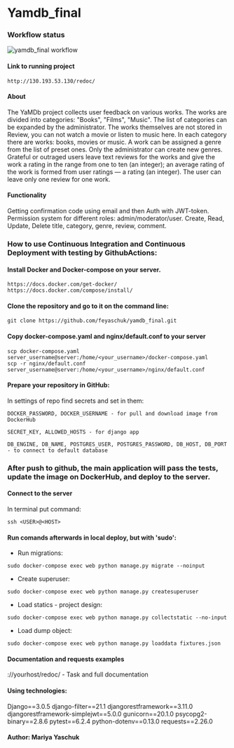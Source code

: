 # Yamdb_final
### Workflow status
![yamdb_final workflow](https://github.com/feyaschuk/yamdb_final/actions/workflows/yamdb_workflow.yaml/badge.svg)

#### Link to running project 
```
http://130.193.53.130/redoc/
```

#### About
The YaMDb project collects user feedback on various works. The works are divided into categories: "Books", "Films", "Music". The list of categories can be expanded by the administrator.
The works themselves are not stored in Review, you can not watch a movie or listen to music here.
In each category there are works: books, movies or music.
A work can be assigned a genre from the list of preset ones. Only the administrator can create new genres.
Grateful or outraged users leave text reviews for the works and give the work a rating in the range from one to ten (an integer); an average rating of the work is formed from user ratings — a rating (an integer). The user can leave only one review for one work.

#### Functionality
Getting confirmation code using email and then Auth with JWT-token.
Permission system for different roles: admin/moderator/user.
Create, Read, Update, Delete title, category, genre, review, comment.

### How to use Continuous Integration and Continuous Deployment with testing by GithubActions:

#### Install Docker and Docker-compose on your server.
```
https://docs.docker.com/get-docker/
https://docs.docker.com/compose/install/
```
#### Clone the repository and go to it on the command line:
```
git clone https://github.com/feyaschuk/yamdb_final.git
```

#### Copy docker-compose.yaml and nginx/default.conf to your server
```
scp docker-compose.yaml server_username@server:/home/<your_username>/docker-compose.yaml
scp -r nginx/default.conf server_username@server:/home/<your_username>/nginx/default.conf
```
#### Prepare your repository in GitHub:
In settings of repo find secrets and set in them:
```
DOCKER_PASSWORD, DOCKER_USERNAME - for pull and download image from DockerHub
```
```
SECRET_KEY, ALLOWED_HOSTS - for django app
```
```
DB_ENGINE, DB_NAME, POSTGRES_USER, POSTGRES_PASSWORD, DB_HOST, DB_PORT - to connect to default database
```

### After push to github, the main application will pass the tests, update the image on DockerHub, and deploy to the server.

#### Connect to the server
In terminal put command:
```
ssh <USER>@<HOST>
```
#### Run comands afterwards in local deploy, but with 'sudo':

* Run migrations:
```
sudo docker-compose exec web python manage.py migrate --noinput
```
* Create superuser:
```
sudo docker-compose exec web python manage.py createsuperuser
```
* Load statics - project design:
```
sudo docker-compose exec web python manage.py collectstatic --no-input
```
* Load dump object:
```
sudo docker-compose exec web python manage.py loaddata fixtures.json
```

#### Documentation and requests examples
://yourhost/redoc/ - Task and full documentation

#### Using technologies:

Django==3.0.5
django-filter==21.1
djangorestframework==3.11.0
djangorestframework-simplejwt==5.0.0
gunicorn==20.1.0
psycopg2-binary==2.8.6
pytest==6.2.4
python-dotenv==0.13.0
requests==2.26.0

#### Author: Mariya Yaschuk
